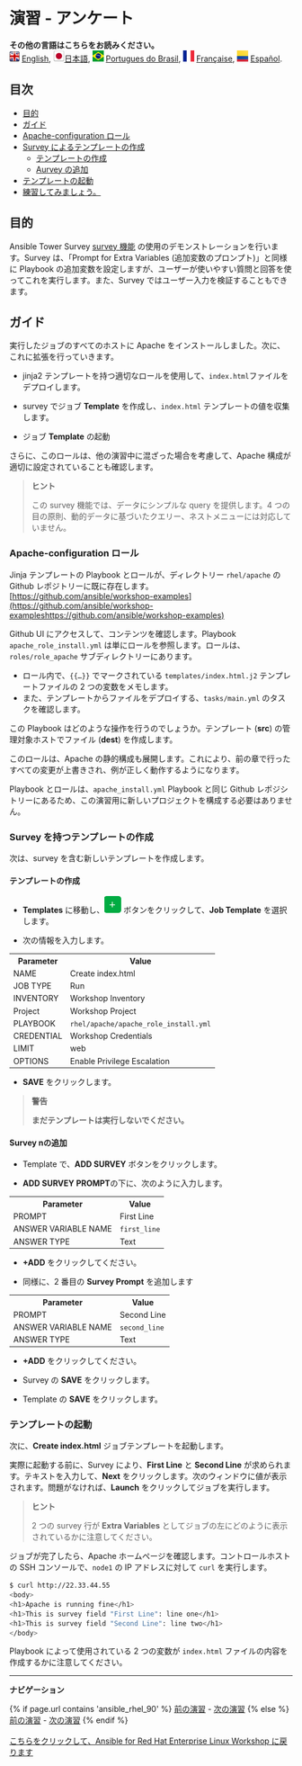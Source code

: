 # 演習 - アンケート

**その他の言語はこちらをお読みください。**
<br>![uk](../images/uk.png) [English](README.md),  ![japan](../images/japan.png)[日本語](README.ja.md), ![brazil](../images/brazil.png) [Portugues do Brasil](README.pt-br.md), ![france](../images/fr.png) [Française](README.fr.md), ![Español](../images/col.png) [Español](README.es.md).

## 目次

* [目的](#objective)
* [ガイド](#guide)
* [Apache-configuration ロール](#the-apache-configuration-role)
* [Survey によるテンプレートの作成](#create-a-template-with-a-survey)
  * [テンプレートの作成](#create-template)
  * [Aurvey の追加](#add-the-survey)
* [テンプレートの起動](#launch-the-template)
* [練習してみましょう。](#what-about-some-practice)

## 目的

Ansible Tower Survey [survey
機能](https://docs.ansible.com/ansible-tower/latest/html/userguide/job_templates.html#surveys)
の使用のデモンストレーションを行います。Survey は、「Prompt for Extra Variables (追加変数のプロンプト)」と同様に
Playbook の追加変数を設定しますが、ユーザーが使いやすい質問と回答を使ってこれを実行します。また、Survey
ではユーザー入力を検証することもできます。

## ガイド

実行したジョブのすべてのホストに Apache をインストールしました。次に、これに拡張を行っていきます。

* jinja2 テンプレートを持つ適切なロールを使用して、`index.html`ファイルをデプロイします。

* survey でジョブ **Template** を作成し、`index.html` テンプレートの値を収集します。

* ジョブ **Template** の起動

さらに、このロールは、他の演習中に混ざった場合を考慮して、Apache 構成が適切に設定されていることも確認します。

> **ヒント**
>
> この survey 機能では、データにシンプルな query を提供します。4 つの目の原則、動的データに基づいたクエリー、ネストメニューには対応していません。

### Apache-configuration ロール

Jinja テンプレートの Playbook とロールが、ディレクトリー `rhel/apache` の Github
レポジトリーに既に存在します。[https://github.com/ansible/workshop-examples](https://github.com/ansible/workshop-exampleshttps://github.com/ansible/workshop-examples)

Github UI にアクセスして、コンテンツを確認します。Playbook `apache_role_install.yml` は単にロールを参照します。ロールは、`roles/role_apache` サブディレクトリーにあります。

* ロール内で、`{{…​}}` でマークされている `templates/index.html.j2` テンプレートファイルの 2
  つの変数をメモします。
* また、テンプレートからファイルをデプロイする、`tasks/main.yml` のタスクを確認します。

この Playbook はどのような操作を行うのでしょうか。テンプレート (**src**) の管理対象ホストでファイル (**dest**)
を作成します。

このロールは、Apache の静的構成も展開します。これにより、前の章で行ったすべての変更が上書きされ、例が正しく動作するようになります。

Playbook とロールは、`apache_install.yml` Playbook と同じ Github
レポジシトリーにあるため、この演習用に新しいプロジェクトを構成する必要はありません。

### Survey を持つテンプレートの作成

次は、survey を含む新しいテンプレートを作成します。

#### テンプレートの作成

* **Templates** に移動し、![plus](images/green_plus.png) ボタンをクリックして、**Job
  Template** を選択します。

* 次の情報を入力します。

<table>
  <tr>
    <th>Parameter</th>
    <th>Value</th>
  </tr>
  <tr>
    <td>NAME</td>
    <td>Create index.html</td>
  </tr>
  <tr>
    <td>JOB TYPE</td>
    <td>Run</td>
  </tr>
  <tr>
    <td>INVENTORY</td>
    <td>Workshop Inventory</td>
  </tr>
  <tr>
    <td>Project</td>
    <td>Workshop Project</td>
  </tr>
  <tr>
    <td>PLAYBOOK</td>
    <td><code>rhel/apache/apache_role_install.yml</code></td>
  </tr>
  <tr>
    <td>CREDENTIAL</td>
    <td>Workshop Credentials</td>
  </tr>
  <tr>
    <td>LIMIT</td>
    <td>web</td>
  </tr>
  <tr>
    <td>OPTIONS</td>
    <td>Enable Privilege Escalation</td>
  </tr>
</table>

* **SAVE** をクリックします。

> **警告**
>
> **まだテンプレートは実行しないでください。**

#### Survey nの追加

* Template で、**ADD SURVEY** ボタンをクリックします。

* **ADD SURVEY PROMPT**の下に、次のように入力します。

<table>
  <tr>
    <th>Parameter</th>
    <th>Value</th>
  </tr>
  <tr>
    <td>PROMPT</td>
    <td>First Line</td>
  </tr>
  <tr>
    <td>ANSWER VARIABLE NAME</td>
    <td><code>first_line</code></td>
  </tr>
  <tr>
    <td>ANSWER TYPE</td>
    <td>Text</td>
  </tr>
</table>

* **+ADD** をクリックしてください。

* 同様に、2 番目の **Survey Prompt** を追加します

<table>
  <tr>
    <th>Parameter</th>
    <th>Value</th>
  </tr>
  <tr>
    <td>PROMPT</td>
    <td>Second Line</td>
  </tr>
  <tr>
    <td>ANSWER VARIABLE NAME</td>
    <td><code>second_line</code></td>
  </tr>
  <tr>
    <td>ANSWER TYPE</td>
    <td>Text</td>
  </tr>
</table>

* **+ADD** をクリックしてください。

* Survey の **SAVE** をクリックします。

* Template の **SAVE** をクリックします。

### テンプレートの起動

次に、**Create index.html** ジョブテンプレートを起動します。

実際に起動する前に、Survey により、**First Line** と **Second Line**
が求められます。テキストを入力して、**Next** をクリックします。次のウィンドウに値が表示されます。問題がなければ、**Launch**
をクリックしてジョブを実行します。

> **ヒント**
>
> 2 つの survey 行が **Extra Variables** としてジョブの左にどのように表示されているかに注意してください。

ジョブが完了したら、Apache ホームページを確認します。コントロールホストの SSH コンソールで、`node1` の IP アドレスに対して
`curl` を実行します。

```bash
$ curl http://22.33.44.55
<body>
<h1>Apache is running fine</h1>
<h1>This is survey field "First Line": line one</h1>
<h1>This is survey field "Second Line": line two</h1>
</body>
```

Playbook によって使用されている 2 つの変数が `index.html` ファイルの内容を作成するかに注意してください。

---
**ナビゲーション**
<br>

{% if page.url contains 'ansible_rhel_90' %}
[前の演習](../1.4-variables) - [次の演習](../../ansible_rhel_90/6-system-roles/)
{% else %}
[前の演習](../2.3-projects) - [次の演習](../2.5-rbac)
{% endif %}
<br><br>
[こちらをクリックして、Ansible for Red Hat Enterprise Linux Workshop に戻ります](../README.md)
